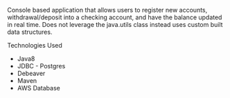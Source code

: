 Console based application that allows users to register new accounts, withdrawal/deposit into a checking account, and have the balance updated in real time. Does not leverage the java.utils class instead uses custom built data structures.

Technologies Used
* Java8
* JDBC - Postgres
* Debeaver
* Maven
* AWS Database

